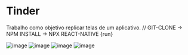 # Tinder

Trabalho como objetivo replicar telas de um aplicativo. // GIT-CLONE -> NPM INSTALL -> NPX REACT-NATIVE {run}

![image](https://user-images.githubusercontent.com/78380713/125141880-9e705e00-e0ec-11eb-8303-797c9b9afaed.png)
![image](https://user-images.githubusercontent.com/78380713/125141888-a4663f00-e0ec-11eb-8133-bb95b19a3129.png) ![image](https://user-images.githubusercontent.com/78380713/125141869-96182300-e0ec-11eb-9820-31d36501a1b0.png)
![image](https://user-images.githubusercontent.com/78380713/125141896-a7f9c600-e0ec-11eb-8df3-158b41ea48be.png)
